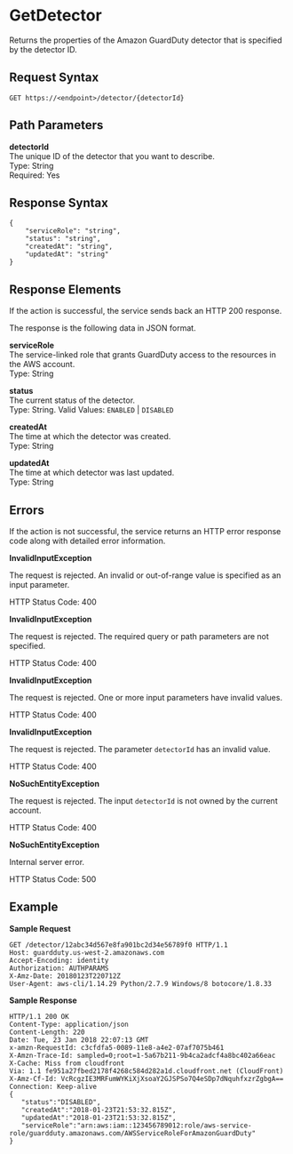 # GetDetector<a name="get-detector"></a>

Returns the properties of the Amazon GuardDuty detector that is specified by the detector ID\.

## Request Syntax<a name="get-detector-request-syntax"></a>

```
GET https://<endpoint>/detector/{detectorId}
```

## Path Parameters<a name="get-detector-path-parameters"></a>

**detectorId**  
The unique ID of the detector that you want to describe\.  
Type: String  
Required: Yes

## Response Syntax<a name="get-detector-response-syntax"></a>

```
{
    "serviceRole": "string",
    "status": "string",
    "createdAt": "string",
    "updatedAt": "string"
}
```

## Response Elements<a name="get-detector-response-parameters"></a>

If the action is successful, the service sends back an HTTP 200 response\.

 The response is the following data in JSON format\.

**serviceRole**  
The service\-linked role that grants GuardDuty access to the resources in the AWS account\.   
Type: String

**status**  
The current status of the detector\.  
Type: String\. Valid Values: `ENABLED` | `DISABLED`

**createdAt**  
The time at which the detector was created\.  
Type: String

**updatedAt**  
The time at which detector was last updated\.  
Type: String

## Errors<a name="get-detector-errors"></a>

If the action is not successful, the service returns an HTTP error response code along with detailed error information\.

**InvalidInputException**

The request is rejected\. An invalid or out\-of\-range value is specified as an input parameter\.

HTTP Status Code: 400 

**InvalidInputException**

The request is rejected\. The required query or path parameters are not specified\.

HTTP Status Code: 400 

**InvalidInputException**

The request is rejected\. One or more input parameters have invalid values\.

HTTP Status Code: 400 

**InvalidInputException**

The request is rejected\. The parameter `detectorId` has an invalid value\.

HTTP Status Code: 400 

**NoSuchEntityException**

The request is rejected\. The input `detectorId` is not owned by the current account\.

HTTP Status Code: 400 

**NoSuchEntityException**

Internal server error\.

HTTP Status Code: 500 

## Example<a name="get-detector-example"></a>

**Sample Request**

```
GET /detector/12abc34d567e8fa901bc2d34e56789f0 HTTP/1.1
Host: guardduty.us-west-2.amazonaws.com
Accept-Encoding: identity
Authorization: AUTHPARAMS
X-Amz-Date: 20180123T220712Z
User-Agent: aws-cli/1.14.29 Python/2.7.9 Windows/8 botocore/1.8.33
```

**Sample Response**

```
HTTP/1.1 200 OK
Content-Type: application/json
Content-Length: 220
Date: Tue, 23 Jan 2018 22:07:13 GMT
x-amzn-RequestId: c3cfdfa5-0089-11e8-a4e2-07af7075b461
X-Amzn-Trace-Id: sampled=0;root=1-5a67b211-9b4ca2adcf4a8bc402a66eac
X-Cache: Miss from cloudfront
Via: 1.1 fe951a27fbed2178f4268c584d282a1d.cloudfront.net (CloudFront)
X-Amz-Cf-Id: VcRcgzIE3MRFumWYKiXjXsoaY2GJSPSo7Q4eSDp7dNquhfxzrZgbgA==
Connection: Keep-alive
{  
   "status":"DISABLED",
   "createdAt":"2018-01-23T21:53:32.815Z",
   "updatedAt":"2018-01-23T21:53:32.815Z",
   "serviceRole":"arn:aws:iam::123456789012:role/aws-service-role/guardduty.amazonaws.com/AWSServiceRoleForAmazonGuardDuty"
}
```